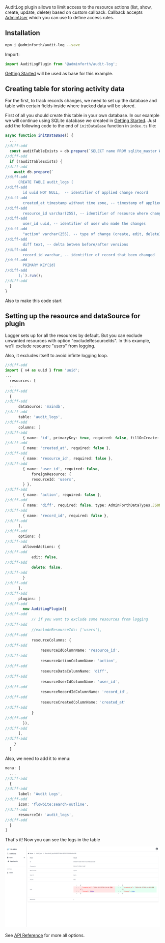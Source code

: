 
AuditLog plugin allows to limit access to the resource actions (list, show, create, update, delete) based on custom callback.
Callback accepts [AdminUser](/docs/api/types/AdminForthConfig/type-aliases/AdminUser/) which you can use to define access rules.


## Installation


```bash
npm i @adminforth/audit-log --save
```

Import:

```ts title='./index.ts'
import AuditLogPlugin from '@adminforth/audit-log';
```

[Getting Started](<../01-gettingStarted.md>) will be used as base for this example.


## Creating table for storing activity data
For the first, to track records changes, we need to set up the database and table with certain fields inside where tracked data will be stored.

First of all you should create this table in your own database. In our example we will continue using SQLite database we created
in [Getting Started](<../01-gettingStarted.md>). Just add the following code to the end of `initDataBase` function in `index.ts` file:

```ts title='./index.ts'
async function initDataBase() {
  ...
//diff-add
  const auditTableExists = db.prepare(`SELECT name FROM sqlite_master WHERE type='table' AND name='audit_logs';`).get();
//diff-add
  if (!auditTableExists) {
//diff-add
    await db.prepare(`
//diff-add
      CREATE TABLE audit_logs (
//diff-add
        id uuid NOT NULL,  -- identifier of applied change record 
//diff-add
        created_at timestamp without time zone, -- timestamp of applied change
//diff-add
        resource_id varchar(255), -- identifier of resource where change were applied
//diff-add
        user_id uuid, -- identifier of user who made the changes
//diff-add
        "action" varchar(255), -- type of change (create, edit, delete)
//diff-add
        diff text, -- delta betwen before/after versions
//diff-add
        record_id varchar, -- identifier of record that been changed
//diff-add
        PRIMARY KEY(id)
//diff-add
      );`).run();
//diff-add
  }
}
```

Also to make this code start 

## Setting up the resource and dataSource for plugin
Logger sets up for all the resources by default. But you can exclude unwanted resources with option "excludeResourceIds". In this example, we'll exclude resource "users" from logging.

Also, it excludes itself to avoid infinte logging loop.

```ts title='./index.ts'
//diff-add
import { v4 as uuid } from 'uuid';
...
  resources: [
  ...
//diff-add
  {
//diff-add
      dataSource: 'maindb', 
//diff-add
      table: 'audit_logs',
//diff-add
      columns: [
//diff-add
        { name: 'id', primaryKey: true, required: false, fillOnCreate: ({initialRecord}: any) => uuid() },
//diff-add
        { name: 'created_at', required: false },
//diff-add
        { name: 'resource_id', required: false },
//diff-add
        { name: 'user_id', required: false, 
            foreignResource: {
            resourceId: 'users',
        } },
//diff-add
        { name: 'action', required: false },
//diff-add
        { name: 'diff', required: false, type: AdminForthDataTypes.JSON, showIn: ['show'] },
//diff-add
        { name: 'record_id', required: false },
//diff-add
      ],
//diff-add
      options: {
//diff-add
        allowedActions: {
//diff-add
            edit: false,
//diff-add
            delete: false,
//diff-add
        }
//diff-add
      },
//diff-add
      plugins: [
//diff-add
        new AuditLogPlugin({
//diff-add
            // if you want to exclude some resources from logging
//diff-add
            //excludeResourceIds: ['users'],
//diff-add
            resourceColumns: {
//diff-add
                resourceIdColumnName: 'resource_id',
//diff-add
                resourceActionColumnName: 'action',
//diff-add
                resourceDataColumnName: 'diff',
//diff-add
                resourceUserIdColumnName: 'user_id',
//diff-add
                resourceRecordIdColumnName: 'record_id',
//diff-add
                resourceCreatedColumnName: 'created_at'
//diff-add
            }
//diff-add
        }),
//diff-add
      ],
//diff-add
    }
  ]
```

Also, we need to add it to menu:
```ts
menu: [
  ...
//diff-add
  {
//diff-add
      label: 'Audit Logs',
//diff-add
      icon: 'flowbite:search-outline',
//diff-add
      resourceId: 'audit_logs',
//diff-add
  }
]
```

That's it! Now you can see the logs in the table 

![alt text](AuditLog.png)

See [API Reference](/docs/api/plugins/audit-log/types/type-aliases/PluginOptions.md) for more all options.
